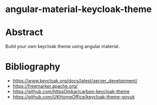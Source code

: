 # angular-material-keycloak-theme

# Abstract
Build your own keycloak theme using angular material.

# Bibliography
* https://www.keycloak.org/docs/latest/server_development/
* https://freemarker.apache.org/
* https://github.com/httpsOmkar/carbon-keycloak-theme
* https://github.com/UKHomeOffice/keycloak-theme-govuk
